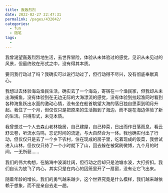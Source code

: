 ```yaml
---
title: 轰轰烈烈
date: 2022-02-27 22:47:31
permalink: /pages/432042/
categories:
  - fun
  - 随笔
tags:
  - 
---
```

我曾渴望轰轰烈烈地生活，去世界冒险，体验从未体验过的感觉，见识从未见过的风景，但最终败在形式之中，没有得其本质。

 

要问我行动过了吗？我确实可以说行动过了，但行动得不尽兴，没有彻底奉献真心。

 

我想过去体验海岛渔民生活，确实去了一个海岛，寄宿在一个渔民家，但我却从未出海捕鱼，没有体验到在无边无际的大海漂流的感觉，没有体验到拉起渔网时看到各种海鱼跃出水面的激动心情，没有坐在船首眺望大海的落日独自思索到明月升起。我住了一个月，但仅仅只是把原来的生活搬到了海边，而不是在海边体验了新的生活。只得形式，未见本质。

 

我曾想过一个人去森山老林隐居，自己建屋，自己种菜，日出而作日落而息，看云舒云卷，听流水鸟鸣，忘记时间的流逝，与大自然合为一体。我也确实付出了行动，但仅仅只是去了一个乡下农村，住在现成的房子里，吃着现成的饭菜，我尝试进入山林，但仅仅只待了一个小时就下了山，回去躲在被窝刷微博，九个月的时间，一无所获……

 

我们的伟大构想，在脑海中波澜壮阔，但行动之后却只是池塘水波，大打折扣。我们自认为放飞了内心，其实只是在内心的囚笼里开了一扇窗，没有让它飞出来。

 

随着年龄的增长，我们的勇气越来越少，这个世界究竟是什么模样，我们越来越依赖于想象，而不是亲自去走一趟。
